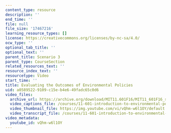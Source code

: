 ```yaml
---
content_type: resource
description: ''
end_time: ''
file: null
file_size: '17467216'
learning_resource_types: []
license: https://creativecommons.org/licenses/by-nc-sa/4.0/
ocw_type: ''
optional_tab_title: ''
optional_text: ''
parent_title: Scenario 3
parent_type: CourseSection
related_resources_text: ''
resource_index_text: ''
resourcetype: Video
start_time: ''
title: Evaluating the Outcomes of Environmental Policies
uid: a0589522-9109-c15e-b4e6-49fadc65c0d6
video_files:
  archive_url: https://archive.org/download/MIT11.601F16/MIT11_601F16_s03_300k.mp4
  video_captions_file: /courses/11-601-introduction-to-environmental-policy-and-planning-fall-2016/25a5304d9f815d008f93bd1b9aea55fc_vQhm-w6l1OY.vtt
  video_thumbnail_file: https://img.youtube.com/vi/vQhm-w6l1OY/default.jpg
  video_transcript_file: /courses/11-601-introduction-to-environmental-policy-and-planning-fall-2016/ef520e1531eeb640ae99c34b3b2038f6_vQhm-w6l1OY.pdf
video_metadata:
  youtube_id: vQhm-w6l1OY
---
```

